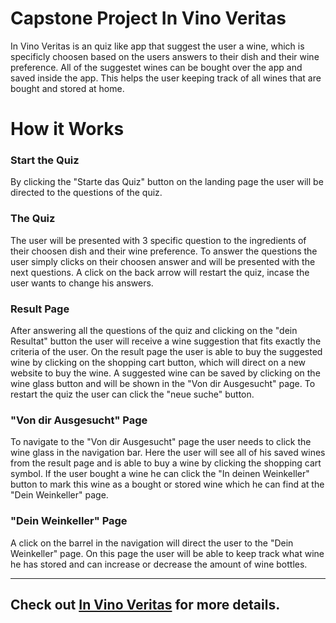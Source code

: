 # Capstone Project In Vino Veritas


In Vino Veritas is an quiz like app that suggest the user a wine, which is specificly choosen based on the users answers to their dish and their wine preference.
All of the suggestet wines can be bought over the app and saved inside the app. This helps the user keeping track of all wines that are bought and stored at home. 

# How it Works


### Start the Quiz

By clicking the "Starte das Quiz" button on the landing page the user will be directed to the questions of the quiz.

### **The Quiz**

The user will be presented with 3 specific question to the ingredients of their choosen dish and their wine preference.
To answer the questions the user simply clicks on their choosen answer and will be presented with the next questions.
A click on the back arrow will restart the quiz, incase the user wants to change his answers.

### **Result Page**

After answering all the questions of the quiz and clicking on the "dein Resultat" button the user will receive a wine suggestion that fits exactly the criteria of the user.
On the result page the user is able to buy the suggested wine by clicking on the shopping cart button, which will direct on a new website to buy the wine.
A suggested wine can be saved by clicking on the wine glass button and will be shown in the "Von dir Ausgesucht" page.
To restart the quiz the user can click the "neue suche" button.

### **"Von dir Ausgesucht" Page**

To navigate to the "Von dir Ausgesucht" page the user needs to click the wine glass in the navigation bar.
Here the user will see all of his saved wines from the result page and is able to buy a wine by clicking the shopping cart symbol.
If the user bought a wine he can click the "In deinen Weinkeller" button to mark this wine as a bought or stored wine which he can find at the "Dein Weinkeller" page.

### **"Dein Weinkeller" Page**

A click on the barrel in the navigation will direct the user to the "Dein Weinkeller" page.
On this page the user will be able to keep track what wine he has stored and can increase or decrease the amount of wine bottles.

---

## Check out [In Vino Veritas](https://in-vino-veritas.vercel.app/) for more details.
